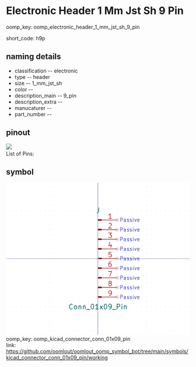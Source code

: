 # Electronic Header 1 Mm Jst Sh 9 Pin
oomp_key: oomp_electronic_header_1_mm_jst_sh_9_pin  

short_code: h9p
## naming details
* classification -- electronic
* type -- header
* size -- 1_mm_jst_sh
* color -- 
* description_main -- 9_pin
* description_extra -- 
* manucaturer -- 
* part_number -- 
## pinout
![](working_pinout_600.png)  
List of Pins:



## symbol

![](symbol/0/working/working_600.png)  
oomp_key: oomp_kicad_connector_conn_01x09_pin  
link: https://github.com/oomlout/oomlout_oomp_symbol_bot/tree/main/symbols/kicad_connector_conn_01x09_pin/working  

